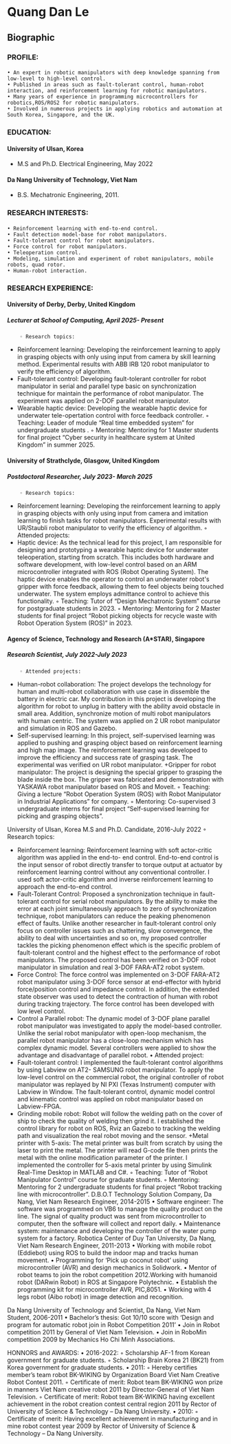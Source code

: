# Quang Dan Le
## Biographic
### PROFILE:
####  
    • An expert in robotic manipulators with deep knowledge spanning from low-level to high-level control.
    • Published in areas such as fault-tolerant control, human-robot interaction, and reinforcement learning for robotic manipulators. 
    • Many years of experience in programming microcontrollers for robotics,ROS/ROS2 for robotic manipulators. 
    • Involved in numerous projects in applying robotics and automation at South Korea, Singapore, and the UK.
### EDUCATION:	
#### University of Ulsan, Korea
- M.S and Ph.D. Electrical Engineering, May 2022

#### Da Nang University of Technology, Viet Nam
- B.S. Mechatronic Engineering, 2011.

### RESEARCH INTERESTS:
####  
    • Reinforcement learning with end-to-end control.
    • Fault detection model-base for robot manipulators.
    • Fault-tolerant control for robot manipulators.
    • Force control for robot manipulators.
    • Teleoperation control.
    • Modeling, simulation and experiment of robot manipulators, mobile robots, quad rotor.
    • Human-robot interaction.


### RESEARCH EXPERIENCE:
#### University of Derby, Derby, United Kingdom
##### Lecturer at School of Computing, April 2025- Present
        ◦ Research topics:
+ Reinforcement learning: Developing the reinforcement learning to apply in grasping objects with only using input from camera by skill learning method. Experimental results with ABB IRB 120 robot manipulator to verify the efficiency of algorithm.
+ Fault-tolerant control: Developing fault-tolerant controller for robot manipulator in serial and parallel type basic on synchronization technique for maintain the performance of robot manipulator. The experiment was applied on 2-DOF parallel robot manipulator.
+ Wearable haptic device: Developing the wearable haptic device for underwater tele-opertation control with force feedback controller.
        ◦ Teaching: Leader of module “Real time embedded system” for undergraduate students .
        ◦ Mentoring: Mentoring for 1 Master students for final project “Cyber security in healthcare system at United Kingdom” in summer 2025.

#### University of Strathclyde, Glasgow, United Kingdom
##### Postdoctoral Researcher, July 2023- March 2025 
        ◦ Research topics:
 + Reinforcement learning: Developing the reinforcement learning to apply in grasping objects with only using input from camera and imitation learning to finish tasks for robot manipulators. Experimental results with UR/Staubli robot manipulator to verify the efficiency of algorithm.
        ◦ Attended projects:
+ Haptic device: As the technical lead for this project, I am responsible for designing and prototyping a wearable haptic device for underwater teleoperation, starting from scratch. This includes both hardware and software development, with low-level control based on an ARM microcontroller integrated with ROS (Robot Operating System). The haptic device enables the operator to control an underwater robot's gripper with force feedback, allowing them to feel objects being touched underwater. The system employs admittance control to achieve this functionality.
        ◦ Teaching: Tutor of “Design Mechatronic System” course for postgraduate students in 2023.
        ◦ Mentoring: Mentoring for 2 Master students for final project “Robot picking objects for recycle waste with Robot Operation System (ROS)” in 2023.


#### Agency of Science, Technology and Research (A*STAR), Singapore
##### Research Scientist, July 2022-July 2023
        ◦ Attended projects:
+ Human-robot collaboration: The project develops the technology for human and multi-robot collaboration with use case in dissemble the battery in electric car. My contribution in this project is developing the algorithm for robot to unplug in battery with the ability avoid obstacle in small area. Addition, synchronize motion of multi robot manipulators with human centric. The system was applied on 2 UR robot manipulator and simulation in ROS and Gazebo.
+ Self-supervised learning: In this project, self-supervised learning was applied to pushing and grasping object based on reinforcement learning and high map image. The reinforcement learning was developed to improve the efficiency and success rate of grasping task. The experimental was verified on UR robot manipulator.
+Gripper for robot manipulator: The project is designing the special gripper to grasping the blade inside the box. The gripper was fabricated and demonstration with YASKAWA robot manipulator based on ROS and Moveit.
        ◦ Teaching: Giving a lecture “Robot Operation System (ROS) with Robot Manipulator in Industrial Applications” for company.
        ◦ Mentoring: Co-supervised 3 undergraduate interns  for final project “Self-supervised learning for picking and grasping objects”.

University of Ulsan, Korea
M.S and Ph.D. Candidate, 2016-July 2022
        ◦ Research topics:
+ Reinforcement learning: Reinforcement learning with soft actor-critic algorithm was applied in the end-to- end control. End-to-end control is the input sensor of robot directly transfer to torque output at actuator by reinforcement learning control without any conventional controller. I used soft actor-critic algorithm and inverse reinforcement learning to approach the end-to-end control.
+ Fault-Tolerant Control: Proposed a synchronization technique in fault-tolerant control for serial robot manipulators. By the ability to make the error at each joint simultaneously approach to zero of synchronization technique, robot manipulators can reduce the peaking phenomenon effect of faults. Unlike another researcher in fault-tolerant control only focus on controller issues such as chattering, slow convergence, the ability to deal with uncertainties and so on, my proposed controller tackles the picking phenomenon effect which is the specific problem of fault-tolerant control and the highest effect to the performance of robot manipulators. The proposed control has been verified on 3-DOF robot manipulator in simulation and real 3-DOF FARA-AT2 robot system.
+ Force Control: The force control was implemented on 3-DOF FARA-AT2 robot manipulator using 3-DOF force sensor at end-effector with hybrid force/position control and impedance control. In addition, the extended state observer was used to detect the contraction of human with robot during tracking trajectory. The force control has been developed with low level control.
+ Control a Parallel robot: The dynamic model of 3-DOF plane parallel robot manipulator was investigated to apply the model-based controller. Unlike the serial robot manipulator with open-loop mechanism, the parallel robot manipulator has a close-loop mechanism which has complex dynamic model. Several controllers were applied to show the advantage and disadvantage of parallel robot.
    • Attended project:
+ Fault-tolerant control: I implemented the fault-tolerant control algorithms by using Labview on AT2- SAMSUNG robot manipulator. To apply the low-level control on the commercial robot, the original controller of robot manipulator was replayed by NI PXI (Texas Instrument) computer with Labview in Window. The fault-tolerant control, dynamic model control and kinematic control was applied on robot manipulator based on Labview-FPGA.
+ Grinding mobile robot: Robot will follow the welding path on the cover of ship to check the quality of welding then grind it. I established the control library for robot on ROS, Rviz an Gazebo to tracking the welding path and visualization the real robot moving and the sensor.
+Metal printer with 5-axis: The metal printer was built from scratch by using the laser to print the metal. The printer will read G-code file then prints the metal with the online modification parameter of the printer. I implemented the controller for 5-axis metal printer by using Simulink Real-Time Desktop in MATLAB and C#.
        ◦ Teaching: Tutor of “Robot Manipulator Control” course for graduate students.
        ◦ Mentoring: Mentoring for 2 undergraduate students for final project “Robot tracking line with microcontroller”.
D.B.O.T Technology Solution Company, Da Nang, Viet Nam
Research Engineer, 2014-2015
    • Software engineer: The software was programmed on VB6 to manage the quality product on the line. The signal of quality product was sent from microcontroller to computer, then the software will collect and report daily.
    • Maintenance system: maintenance and developing the controller of the water pump system for a factory.
Robotica Center of Duy Tan University, Da Nang, Viet Nam
Research Engineer, 2011-2013
    • Working with mobile robot (Eddiebot) using ROS to build the indoor map and tracks human movement.
    • Programming for ‘Pick up coconut robot’ using microcontroller (AVR) and design mechanics in Solidwork.
    • Mentor of robot teams to join the robot competition 2012.Working with humanoid robot (DARwin Robot) in ROS at Singapore Polytechnic.
    • Establish the programming kit for microcontroller AVR, PIC,8051.
    • Working with 4 legs robot (Aibo robot) in image detection and recognition.


Da Nang University of Technology and Scientist, Da Nang, Viet Nam
Student, 2006-2011
    • Bachelor’s thesis: Got 10/10 score with ‘Design and program for automatic robot join in Robot Competition 2011’
    • Join in Robot competition 2011 by General of Viet Nam Television.
    • Join in RoboMin competition 2009 by Mechanics Ho Chi Minh Associations.


HONNORS and AWARDS:
    • 2016-2022:
        ◦ Scholarship AF-1 from Korean government for graduate students.
        ◦ Scholarship Brain Korea 21 (BK21) from Korea government for graduate students.
    • 2011:
        ◦ Hereby certifies member’s team robot BK-WIKING by Organization Board Viet Nam Creative Robot Contest 2011.
        ◦ Certificate of merit: Robot team BK-WIKING won prize in manners Viet Nam creative robot 2011 by Director-General of Viet Nam Television.
        ◦ Certificate of merit: Robot team BK-WIKING having excellent achievement in the robot creation contest central region 2011 by Rector of University of Science & Technology – Da Nang University.
    • 2010:
        ◦ Certificate of merit: Having excellent achievement in manufacturing and in mine robot contest year 2009 by Rector of University of Science & Technology – Da Nang University.
